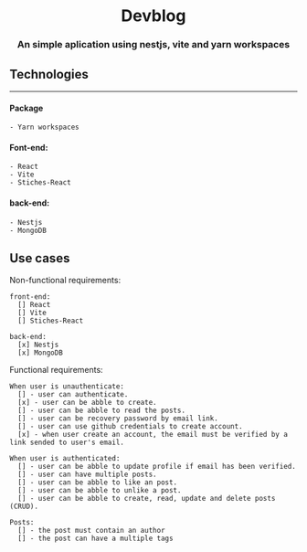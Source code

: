 <h1 align="center">
  Devblog
</h1>

<h3 align="center">
  An simple aplication using nestjs, vite and yarn workspaces
</h3>

## Technologies

  ----------
  #### Package
    - Yarn workspaces

  #### Font-end:
    
    - React
    - Vite
    - Stiches-React

  #### back-end:
    
    - Nestjs
    - MongoDB

## Use cases

  Non-functional requirements:

    front-end: 
      [] React
      [] Vite
      [] Stiches-React

    back-end: 
      [x] Nestjs
      [x] MongoDB

  Functional requirements:

    When user is unauthenticate:
      [] - user can authenticate.
      [x] - user can be abble to create.
      [] - user can be abble to read the posts.
      [] - user can be recovery password by email link.
      [] - user can use github credentials to create account.
      [x] - when user create an account, the email must be verified by a link sended to user's email.

    When user is authenticated:
      [] - user can be abble to update profile if email has been verified.
      [] - user can have multiple posts.
      [] - user can be abble to like an post.
      [] - user can be abble to unlike a post.
      [] - user can be abble to create, read, update and delete posts (CRUD).

    Posts:
      [] - the post must contain an author
      [] - the post can have a multiple tags